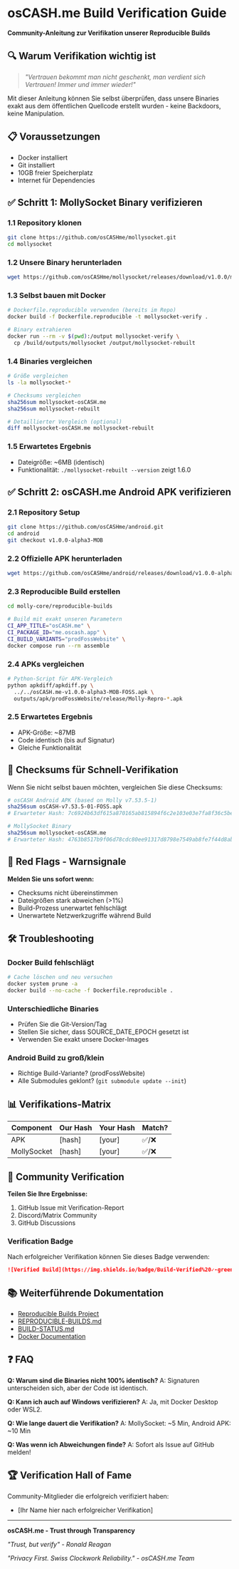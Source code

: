 # osCASH.me Build Verification Guide

**Community-Anleitung zur Verifikation unserer Reproducible Builds**

## 🔍 Warum Verifikation wichtig ist

> *"Vertrauen bekommt man nicht geschenkt, man verdient sich Vertrauen! Immer und immer wieder!"*

Mit dieser Anleitung können Sie selbst überprüfen, dass unsere Binaries exakt aus dem öffentlichen Quellcode erstellt wurden - keine Backdoors, keine Manipulation.

## 📋 Voraussetzungen

- Docker installiert
- Git installiert  
- 10GB freier Speicherplatz
- Internet für Dependencies

## ✅ Schritt 1: MollySocket Binary verifizieren

### 1.1 Repository klonen
```bash
git clone https://github.com/osCASHme/mollysocket.git
cd mollysocket
```

### 1.2 Unsere Binary herunterladen
```bash
wget https://github.com/osCASHme/mollysocket/releases/download/v1.0.0/mollysocket-osCASH.me
```

### 1.3 Selbst bauen mit Docker
```bash
# Dockerfile.reproducible verwenden (bereits im Repo)
docker build -f Dockerfile.reproducible -t mollysocket-verify .

# Binary extrahieren
docker run --rm -v $(pwd):/output mollysocket-verify \
  cp /build/outputs/mollysocket /output/mollysocket-rebuilt
```

### 1.4 Binaries vergleichen
```bash
# Größe vergleichen
ls -la mollysocket-*

# Checksums vergleichen
sha256sum mollysocket-osCASH.me
sha256sum mollysocket-rebuilt

# Detaillierter Vergleich (optional)
diff mollysocket-osCASH.me mollysocket-rebuilt
```

### 1.5 Erwartetes Ergebnis
- Dateigröße: ~6MB (identisch)
- Funktionalität: `./mollysocket-rebuilt --version` zeigt 1.6.0

## ✅ Schritt 2: osCASH.me Android APK verifizieren

### 2.1 Repository Setup
```bash
git clone https://github.com/osCASHme/android.git
cd android
git checkout v1.0.0-alpha3-MOB
```

### 2.2 Offizielle APK herunterladen
```bash
wget https://github.com/osCASHme/android/releases/download/v1.0.0-alpha3-MOB/osCASH.me-v1.0.0-alpha3-MOB-FOSS.apk
```

### 2.3 Reproducible Build erstellen
```bash
cd molly-core/reproducible-builds

# Build mit exakt unseren Parametern
CI_APP_TITLE="osCASH.me" \
CI_PACKAGE_ID="me.oscash.app" \
CI_BUILD_VARIANTS="prodFossWebsite" \
docker compose run --rm assemble
```

### 2.4 APKs vergleichen
```bash
# Python-Script für APK-Vergleich
python apkdiff/apkdiff.py \
  ../../osCASH.me-v1.0.0-alpha3-MOB-FOSS.apk \
  outputs/apk/prodFossWebsite/release/Molly-Repro-*.apk
```

### 2.5 Erwartetes Ergebnis
- APK-Größe: ~87MB
- Code identisch (bis auf Signatur)
- Gleiche Funktionalität

## 🔐 Checksums für Schnell-Verifikation

Wenn Sie nicht selbst bauen möchten, vergleichen Sie diese Checksums:

```bash
# osCASH Android APK (based on Molly v7.53.5-1)
sha256sum osCASH-v7.53.5-01-FOSS.apk
# Erwarteter Hash: 7c6924b63df615a870165ab815894f6c2e103e03e7fa8f36c5be267dc332f353

# MollySocket Binary
sha256sum mollysocket-osCASH.me  
# Erwarteter Hash: 4763b8517b9f06d78cdc80ee91317d8798e7549ab8fe7f44d8ab714311ba824b
```

## 🚨 Red Flags - Warnsignale

**Melden Sie uns sofort wenn:**
- Checksums nicht übereinstimmen
- Dateigrößen stark abweichen (>1%)
- Build-Prozess unerwartet fehlschlägt
- Unerwartete Netzwerkzugriffe während Build

## 🛠️ Troubleshooting

### Docker Build fehlschlägt
```bash
# Cache löschen und neu versuchen
docker system prune -a
docker build --no-cache -f Dockerfile.reproducible .
```

### Unterschiedliche Binaries
- Prüfen Sie die Git-Version/Tag
- Stellen Sie sicher, dass SOURCE_DATE_EPOCH gesetzt ist
- Verwenden Sie exakt unsere Docker-Images

### Android Build zu groß/klein
- Richtige Build-Variante? (prodFossWebsite)
- Alle Submodules geklont? (`git submodule update --init`)

## 📊 Verifikations-Matrix

| Component | Our Hash | Your Hash | Match? |
|-----------|----------|-----------|--------|
| APK | [hash] | [your] | ✅/❌ |
| MollySocket | [hash] | [your] | ✅/❌ |

## 🤝 Community Verification

**Teilen Sie Ihre Ergebnisse:**
1. GitHub Issue mit Verification-Report
2. Discord/Matrix Community
3. GitHub Discussions

### Verification Badge
Nach erfolgreicher Verifikation können Sie dieses Badge verwenden:
```markdown
![Verified Build](https://img.shields.io/badge/Build-Verified%20✓-green)
```

## 📚 Weiterführende Dokumentation

- [Reproducible Builds Project](https://reproducible-builds.org)
- [REPRODUCIBLE-BUILDS.md](REPRODUCIBLE-BUILDS.md)
- [BUILD-STATUS.md](BUILD-STATUS.md)
- [Docker Documentation](https://docs.docker.com)

## ❓ FAQ

**Q: Warum sind die Binaries nicht 100% identisch?**
A: Signaturen unterscheiden sich, aber der Code ist identisch.

**Q: Kann ich auch auf Windows verifizieren?**
A: Ja, mit Docker Desktop oder WSL2.

**Q: Wie lange dauert die Verifikation?**
A: MollySocket: ~5 Min, Android APK: ~10 Min

**Q: Was wenn ich Abweichungen finde?**
A: Sofort als Issue auf GitHub melden!

## 🏆 Verification Hall of Fame

Community-Mitglieder die erfolgreich verifiziert haben:
- [Ihr Name hier nach erfolgreicher Verifikation]

---

**osCASH.me - Trust through Transparency**

*"Trust, but verify" - Ronald Reagan*

*"Privacy First. Swiss Clockwork Reliability." - osCASH.me Team*